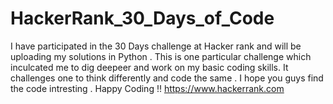 # HackerRank_30_Days_of_Code
I have participated in the 30 Days challenge at Hacker rank and will be uploading my solutions in Python .
This is one particular challenge which inculcated me to dig deepeer and work on my basic coding skills.
It challenges one to think differently and code the same .
I hope you guys find the code intresting .
Happy Coding !!
https://www.hackerrank.com
